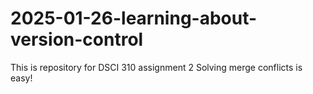 # 2025-01-26-learning-about-version-control
This is repository for DSCI 310 assignment 2
Solving merge conflicts is easy!
